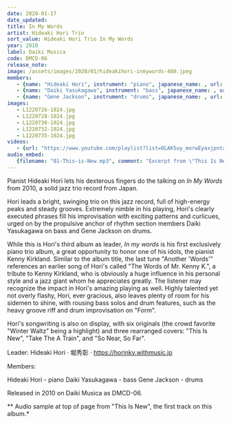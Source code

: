 ```yaml
---
date: 2020-01-17
date_updated: 
title: In My Words
artist: Hideaki Hori Trio
sort_value: Hideaki Hori Trio In My Words
year: 2010
label: Daiki Musica
code: DMCD-06
release_note: 
image: /assets/images/2020/01/hideakihori-inmywords-460.jpeg
members:
   - {name: "Hideaki Hori", instrument: "piano", japanese_name: , url: ""}
   - {name: "Daiki Yasukagawa", instrument: "bass", japanese_name: , url: ""}
   - {name: "Gene Jackson", instrument: "drums", japanese_name: , url: ""}
images: 
   - L1220726-1024.jpg
   - L1220728-1024.jpg
   - L1220730-1024.jpg
   - L1220732-1024.jpg
   - L1220735-1024.jpg
videos: 
   - {url: "https://www.youtube.com/playlist?list=OLAK5uy_morwEyaxjpntajS6166zoRQ0G9OT-_hus", comment: ""}
audio_embed:
   {filename: "01-This-is-New.mp3", comment: "Excerpt from \"This Is New\", the first track on this album:"}
---
```


Pianist Hideaki Hori lets his dexterous fingers do the talking on *In My Words* from 2010, a solid jazz trio record from Japan.

Hori leads a bright, swinging trio on this jazz record, full of high-energy peaks and steady grooves. Extremely nimble in his playing, Hori's clearly executed phrases fill his improvisation with exciting patterns and curlicues, urged on by the propulsive anchor of rhythm section members Daiki Yasukagawa on bass and Gene Jackson on drums.

While this is Hori's third album as leader, *In my words* is his first exclusively piano trio album, a great opportunity to honor one of his idols, the pianist Kenny Kirkland. Similar to the album title, the last tune "Another 'Words'" references an earlier song of Hori's called "The Words of Mr. Kenny K.", a tribute to Kenny Kirkland, who is obviously a huge influence in his personal style and a jazz giant whom he appreciates greatly. The listener may recognize the impact in Hori's amazing playing as well. Highly talented yet not overly flashy, Hori, ever gracious, also leaves plenty of room for his sidemen to shine, with rousing bass solos and drum features, such as the heavy groove riff and drum improvisation on "Form".

Hori's songwriting is also on display, with six originals (the crowd favorite "Winter Waltz" being a highlight) and three rearranged covers: "This Is New", "Take The A Train", and "So Near, So Far".

Leader: Hideaki Hori · 堀秀彰 · https://horinky.withmusic.jp

Members:

Hideaki Hori - piano
Daiki Yasukagawa - bass
Gene Jackson - drums

Released in 2010 on Daiki Musica as DMCD-06.


** Audio sample at top of page from "This Is New", the first track on this album.*
